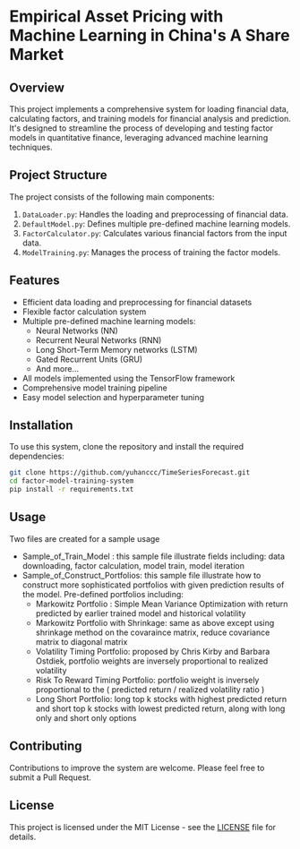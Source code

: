 # Empirical Asset Pricing with Machine Learning in China's A Share Market

## Overview
This project implements a comprehensive system for loading financial data, calculating factors, and training models for financial analysis and prediction. It's designed to streamline the process of developing and testing factor models in quantitative finance, leveraging advanced machine learning techniques.

## Project Structure
The project consists of the following main components:

1. `DataLoader.py`: Handles the loading and preprocessing of financial data.
2. `DefaultModel.py`: Defines multiple pre-defined machine learning models.
3. `FactorCalculator.py`: Calculates various financial factors from the input data.
4. `ModelTraining.py`: Manages the process of training the factor models.

## Features
- Efficient data loading and preprocessing for financial datasets
- Flexible factor calculation system
- Multiple pre-defined machine learning models:
  - Neural Networks (NN)
  - Recurrent Neural Networks (RNN)
  - Long Short-Term Memory networks (LSTM)
  - Gated Recurrent Units (GRU)
  - And more...
- All models implemented using the TensorFlow framework
- Comprehensive model training pipeline
- Easy model selection and hyperparameter tuning

## Installation
To use this system, clone the repository and install the required dependencies:

```bash
git clone https://github.com/yuhanccc/TimeSeriesForecast.git
cd factor-model-training-system
pip install -r requirements.txt
``` 


## Usage
Two files are created for a sample usage
- Sample_of_Train_Model : this sample file illustrate fields including: data downloading, factor calculation, model train, model iteration
- Sample_of_Construct_Portfolios: this sample file illustrate how to construct more sophisticated portfolios with given prediction results of the model. Pre-defined portfolios including:
  - Markowitz Portfolio : Simple Mean Variance Optimization with return predicted by earlier trained model and historical volatility
  - Markowitz Portfolio with Shrinkage: same as above except using shrinkage method on the covaraince matrix, reduce covariance matrix to diagonal matrix
  - Volatility Timing Portfolio: proposed by Chris Kirby and Barbara Ostdiek, portfolio weights are inversely proportional to realized volatility
  - Risk To Reward Timing Portfolio: portfolio weight is inversely proportional to the ( predicted return / realized volatility ratio )
  - Long Short Portfolio: long top k stocks with highest predicted return and short top k stocks with lowest predicted return, along with long only and short only options

## Contributing
Contributions to improve the system are welcome. Please feel free to submit a Pull Request.

## License
This project is licensed under the MIT License - see the [LICENSE](LICENSE) file for details.
